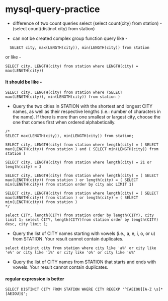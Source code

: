 # mysql-query-practice

- difference of two count queries
  select (select count(city) from station) - (select count(distinct city) from station)

- can not be created complex group function query like -
```
  SELECT city, max(LENGTH(city)), min(LENGTH(city)) from station
```
or like -
 ```
 SELECT city, LENGTH(city) from station where LENGTH(city) = max(LENGTH(city))
```
#### It should be like -
```
SELECT city, LENGTH(city) from station where (SELECT max(LENGTH(city)), min(LENGTH(city)) from station )
```
- Query the two cities in STATION with the shortest and longest CITY names, as well as their respective lengths (i.e.: number of characters in the name). If there is more than one smallest or largest city, choose the one that comes first when ordered alphabetically.

```
/*
SELECT max(LENGTH(city)), min(LENGTH(city)) from station;

SELECT city, LENGTH(city) from station where length(city) = ( SELECT max(LENGTH(city)) from station ) and ( SELECT min(LENGTH(city)) from station )

SELECT city, LENGTH(city) from station where length(city) = 21 or length(city) = 3

SELECT city, LENGTH(city) from station where length(city) = ( SELECT max(LENGTH(city)) from station ) or length(city) = ( SELECT min(LENGTH(city)) from station order by city asc LIMIT 1)

SELECT city, LENGTH(city) from station where length(city) = ( SELECT max(LENGTH(city)) from station ) or length(city) = ( SELECT min(LENGTH(city)) from station )
*/

select CITY, length(CITY) from station order by length(CITY), city limit 1; select CITY, length(CITY)from station order by length(CITY) desc, city limit 1; 
```

- Query the list of CITY names starting with vowels (i.e., a, e, i, o, or u) from STATION. Your result cannot contain duplicates.

```
select distinct city from station where city like 'a%' or city like 'e%' or city like 'i%' or city like 'o%' or city like 'u%'
```

- Query the list of CITY names from STATION that starts and ends with vowels. Your result cannot contain duplicates.

#### regular expression is better

```
SELECT DISTINCT CITY FROM STATION WHERE CITY REGEXP '^[AEIOU][A-Z \s]*[AEIOU]$';
```
